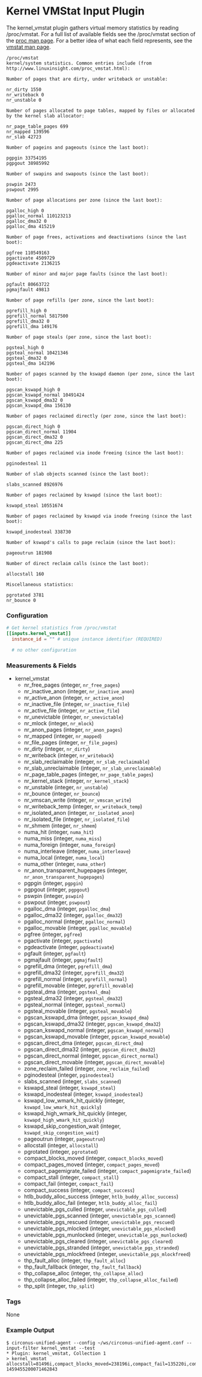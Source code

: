 # Kernel VMStat Input Plugin

The kernel_vmstat plugin gathers virtual memory statistics
by reading /proc/vmstat. For a full list of available fields see the
/proc/vmstat section of the [proc man page](http://man7.org/linux/man-pages/man5/proc.5.html).
For a better idea of what each field represents, see the
[vmstat man page](http://linux.die.net/man/8/vmstat).

```
/proc/vmstat
kernel/system statistics. Common entries include (from http://www.linuxinsight.com/proc_vmstat.html):

Number of pages that are dirty, under writeback or unstable:

nr_dirty 1550
nr_writeback 0
nr_unstable 0

Number of pages allocated to page tables, mapped by files or allocated by the kernel slab allocator:

nr_page_table_pages 699
nr_mapped 139596
nr_slab 42723

Number of pageins and pageouts (since the last boot):

pgpgin 33754195
pgpgout 38985992

Number of swapins and swapouts (since the last boot):

pswpin 2473
pswpout 2995

Number of page allocations per zone (since the last boot):

pgalloc_high 0
pgalloc_normal 110123213
pgalloc_dma32 0
pgalloc_dma 415219

Number of page frees, activations and deactivations (since the last boot):

pgfree 110549163
pgactivate 4509729
pgdeactivate 2136215

Number of minor and major page faults (since the last boot):

pgfault 80663722
pgmajfault 49813

Number of page refills (per zone, since the last boot):

pgrefill_high 0
pgrefill_normal 5817500
pgrefill_dma32 0
pgrefill_dma 149176

Number of page steals (per zone, since the last boot):

pgsteal_high 0
pgsteal_normal 10421346
pgsteal_dma32 0
pgsteal_dma 142196

Number of pages scanned by the kswapd daemon (per zone, since the last boot):

pgscan_kswapd_high 0
pgscan_kswapd_normal 10491424
pgscan_kswapd_dma32 0
pgscan_kswapd_dma 156130

Number of pages reclaimed directly (per zone, since the last boot):

pgscan_direct_high 0
pgscan_direct_normal 11904
pgscan_direct_dma32 0
pgscan_direct_dma 225

Number of pages reclaimed via inode freeing (since the last boot):

pginodesteal 11

Number of slab objects scanned (since the last boot):

slabs_scanned 8926976

Number of pages reclaimed by kswapd (since the last boot):

kswapd_steal 10551674

Number of pages reclaimed by kswapd via inode freeing (since the last boot):

kswapd_inodesteal 338730

Number of kswapd's calls to page reclaim (since the last boot):

pageoutrun 181908

Number of direct reclaim calls (since the last boot):

allocstall 160

Miscellaneous statistics:

pgrotated 3781
nr_bounce 0
```

### Configuration

```toml
# Get kernel statistics from /proc/vmstat
[[inputs.kernel_vmstat]]
  instance_id = "" # unique instance identifier (REQUIRED)

  # no other configuration
```

### Measurements & Fields

- kernel_vmstat
    - nr_free_pages (integer, `nr_free_pages`)
    - nr_inactive_anon (integer, `nr_inactive_anon`)
    - nr_active_anon (integer, `nr_active_anon`)
    - nr_inactive_file (integer, `nr_inactive_file`)
    - nr_active_file (integer, `nr_active_file`)
    - nr_unevictable (integer, `nr_unevictable`)
    - nr_mlock (integer, `nr_mlock`)
    - nr_anon_pages (integer, `nr_anon_pages`)
    - nr_mapped (integer, `nr_mapped`)
    - nr_file_pages (integer, `nr_file_pages`)
    - nr_dirty (integer, `nr_dirty`)
    - nr_writeback (integer, `nr_writeback`)
    - nr_slab_reclaimable (integer, `nr_slab_reclaimable`)
    - nr_slab_unreclaimable (integer, `nr_slab_unreclaimable`)
    - nr_page_table_pages (integer, `nr_page_table_pages`)
    - nr_kernel_stack (integer, `nr_kernel_stack`)
    - nr_unstable (integer, `nr_unstable`)
    - nr_bounce (integer, `nr_bounce`)
    - nr_vmscan_write (integer, `nr_vmscan_write`)
    - nr_writeback_temp (integer, `nr_writeback_temp`)
    - nr_isolated_anon (integer, `nr_isolated_anon`)
    - nr_isolated_file (integer, `nr_isolated_file`)
    - nr_shmem (integer, `nr_shmem`)
    - numa_hit (integer, `numa_hit`)
    - numa_miss (integer, `numa_miss`)
    - numa_foreign (integer, `numa_foreign`)
    - numa_interleave (integer, `numa_interleave`)
    - numa_local (integer, `numa_local`)
    - numa_other (integer, `numa_other`)
    - nr_anon_transparent_hugepages (integer, `nr_anon_transparent_hugepages`)
    - pgpgin (integer, `pgpgin`)
    - pgpgout (integer, `pgpgout`)
    - pswpin (integer, `pswpin`)
    - pswpout (integer, `pswpout`)
    - pgalloc_dma (integer, `pgalloc_dma`)
    - pgalloc_dma32 (integer, `pgalloc_dma32`)
    - pgalloc_normal (integer, `pgalloc_normal`)
    - pgalloc_movable (integer, `pgalloc_movable`)
    - pgfree (integer, `pgfree`)
    - pgactivate (integer, `pgactivate`)
    - pgdeactivate (integer, `pgdeactivate`)
    - pgfault (integer, `pgfault`)
    - pgmajfault (integer, `pgmajfault`)
    - pgrefill_dma (integer, `pgrefill_dma`)
    - pgrefill_dma32 (integer, `pgrefill_dma32`)
    - pgrefill_normal (integer, `pgrefill_normal`)
    - pgrefill_movable (integer, `pgrefill_movable`)
    - pgsteal_dma (integer, `pgsteal_dma`)
    - pgsteal_dma32 (integer, `pgsteal_dma32`)
    - pgsteal_normal (integer, `pgsteal_normal`)
    - pgsteal_movable (integer, `pgsteal_movable`)
    - pgscan_kswapd_dma (integer, `pgscan_kswapd_dma`)
    - pgscan_kswapd_dma32 (integer, `pgscan_kswapd_dma32`)
    - pgscan_kswapd_normal (integer, `pgscan_kswapd_normal`)
    - pgscan_kswapd_movable (integer, `pgscan_kswapd_movable`)
    - pgscan_direct_dma (integer, `pgscan_direct_dma`)
    - pgscan_direct_dma32 (integer, `pgscan_direct_dma32`)
    - pgscan_direct_normal (integer, `pgscan_direct_normal`)
    - pgscan_direct_movable (integer, `pgscan_direct_movable`)
    - zone_reclaim_failed (integer, `zone_reclaim_failed`)
    - pginodesteal (integer, `pginodesteal`)
    - slabs_scanned (integer, `slabs_scanned`)
    - kswapd_steal (integer, `kswapd_steal`)
    - kswapd_inodesteal (integer, `kswapd_inodesteal`)
    - kswapd_low_wmark_hit_quickly (integer, `kswapd_low_wmark_hit_quickly`)
    - kswapd_high_wmark_hit_quickly (integer, `kswapd_high_wmark_hit_quickly`)
    - kswapd_skip_congestion_wait (integer, `kswapd_skip_congestion_wait`)
    - pageoutrun (integer, `pageoutrun`)
    - allocstall (integer, `allocstall`)
    - pgrotated (integer, `pgrotated`)
    - compact_blocks_moved (integer, `compact_blocks_moved`)
    - compact_pages_moved (integer, `compact_pages_moved`)
    - compact_pagemigrate_failed (integer, `compact_pagemigrate_failed`)
    - compact_stall (integer, `compact_stall`)
    - compact_fail (integer, `compact_fail`)
    - compact_success (integer, `compact_success`)
    - htlb_buddy_alloc_success (integer, `htlb_buddy_alloc_success`)
    - htlb_buddy_alloc_fail (integer, `htlb_buddy_alloc_fail`)
    - unevictable_pgs_culled (integer, `unevictable_pgs_culled`)
    - unevictable_pgs_scanned (integer, `unevictable_pgs_scanned`)
    - unevictable_pgs_rescued (integer, `unevictable_pgs_rescued`)
    - unevictable_pgs_mlocked (integer, `unevictable_pgs_mlocked`)
    - unevictable_pgs_munlocked (integer, `unevictable_pgs_munlocked`)
    - unevictable_pgs_cleared (integer, `unevictable_pgs_cleared`)
    - unevictable_pgs_stranded (integer, `unevictable_pgs_stranded`)
    - unevictable_pgs_mlockfreed (integer, `unevictable_pgs_mlockfreed`)
    - thp_fault_alloc (integer, `thp_fault_alloc`)
    - thp_fault_fallback (integer, `thp_fault_fallback`)
    - thp_collapse_alloc (integer, `thp_collapse_alloc`)
    - thp_collapse_alloc_failed (integer, `thp_collapse_alloc_failed`)
    - thp_split (integer, `thp_split`)

### Tags

None

### Example Output

```
$ circonus-unified-agent --config ~/ws/circonus-unified-agent.conf --input-filter kernel_vmstat --test
* Plugin: kernel_vmstat, Collection 1
> kernel_vmstat allocstall=81496i,compact_blocks_moved=238196i,compact_fail=135220i,compact_pagemigrate_failed=0i,compact_pages_moved=6370588i,compact_stall=142092i,compact_success=6872i,htlb_buddy_alloc_fail=0i,htlb_buddy_alloc_success=0i,kswapd_high_wmark_hit_quickly=25439i,kswapd_inodesteal=29770874i,kswapd_low_wmark_hit_quickly=8756i,kswapd_skip_congestion_wait=0i,kswapd_steal=291534428i,nr_active_anon=2515657i,nr_active_file=2244914i,nr_anon_pages=1358675i,nr_anon_transparent_hugepages=2034i,nr_bounce=0i,nr_dirty=5690i,nr_file_pages=5153546i,nr_free_pages=78730i,nr_inactive_anon=426259i,nr_inactive_file=2366791i,nr_isolated_anon=0i,nr_isolated_file=0i,nr_kernel_stack=579i,nr_mapped=558821i,nr_mlock=0i,nr_page_table_pages=11115i,nr_shmem=541689i,nr_slab_reclaimable=459806i,nr_slab_unreclaimable=47859i,nr_unevictable=0i,nr_unstable=0i,nr_vmscan_write=6206i,nr_writeback=0i,nr_writeback_temp=0i,numa_foreign=0i,numa_hit=5113399878i,numa_interleave=35793i,numa_local=5113399878i,numa_miss=0i,numa_other=0i,pageoutrun=505006i,pgactivate=375664931i,pgalloc_dma=0i,pgalloc_dma32=122480220i,pgalloc_movable=0i,pgalloc_normal=5233176719i,pgdeactivate=122735906i,pgfault=8699921410i,pgfree=5359765021i,pginodesteal=9188431i,pgmajfault=122210i,pgpgin=219717626i,pgpgout=3495885510i,pgrefill_dma=0i,pgrefill_dma32=1180010i,pgrefill_movable=0i,pgrefill_normal=119866676i,pgrotated=60620i,pgscan_direct_dma=0i,pgscan_direct_dma32=12256i,pgscan_direct_movable=0i,pgscan_direct_normal=31501600i,pgscan_kswapd_dma=0i,pgscan_kswapd_dma32=4480608i,pgscan_kswapd_movable=0i,pgscan_kswapd_normal=287857984i,pgsteal_dma=0i,pgsteal_dma32=4466436i,pgsteal_movable=0i,pgsteal_normal=318463755i,pswpin=2092i,pswpout=6206i,slabs_scanned=93775616i,thp_collapse_alloc=24857i,thp_collapse_alloc_failed=102214i,thp_fault_alloc=346219i,thp_fault_fallback=895453i,thp_split=9817i,unevictable_pgs_cleared=0i,unevictable_pgs_culled=1531i,unevictable_pgs_mlocked=6988i,unevictable_pgs_mlockfreed=0i,unevictable_pgs_munlocked=6988i,unevictable_pgs_rescued=5426i,unevictable_pgs_scanned=0i,unevictable_pgs_stranded=0i,zone_reclaim_failed=0i 1459455200071462843 
```
